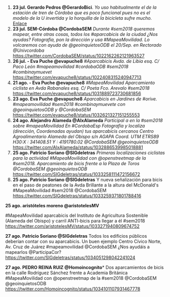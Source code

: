 1. **23 jul. Gerardo Pedros @GerardoBici**. *Yo uso habitualmente el de la estación de tren de Córdoba que es poco funcional pues no es el modelo de la U invertida y la horquilla de la bicicleta sufre mucho.* [Enlace](https://twitter.com/GerardoBici/status/1021311746106101760)
2. **23 jul. SEM-Córdoba @CordobaSEM** *Durante #sem2018 queremos mapear, entre otras cosas, todos los #aparcabicis de la ciudad ¿Nos ayudas? Fotografia, pon la dirección y usa #MapeaMovilidad. Lo volcaremos con ayuda de @geoinquietosODB el 20/Sep. en Rectorado @Univcordoba* https://twitter.com/CordobaSEM/status/1022162262121963527
3. **26 jul. - Eva Puche @evapuche8** *#Aparcabicis Avda. de Libia esq. C/ Paco León #mapeamovilidad #cordobaODB #sem2018 #combinaymuevet* https://twitter.com/evapuche8/status/1022408315240947713
4. **21 ago. - Eva Puche @evapuche8** *#MapeaMovilidad Aparcamiento ciclista en Avda Rabanales esq. C/ Poeta Fco. Arevalo #sem2018* https://twitter.com/evapuche8/status/1031889723730681856
5. **23 ago. Eva Puche @evapuche8** *Aparcabicis en Jardines de #orive. #mapeamovilidad #sem2018 #combinaymuevete con @geoinquietosODB y @CordobaSEM* https://twitter.com/evapuche8/status/1032621327151255553
6. **24 ago. Alejandro Alameda @AlxAlameda** *Participal a en la #sem2018 sobre #mapeaMovilidad En #CordobaEsp Fotografía y localiza (dirección, Coordenadas ayudan) tus aparcabicis cercanos Centro Agroalimentario Alameda del Obispo s/n AGAPA Coord. UTM ETRS89 H30:X : 341408.51 Y : 4191780.02 @CordobaSEM @geoinquietosODB* https://twitter.com/AlxAlameda/status/1032886539985018881
7. **25 ago. Patricio Soriano @SIGdeletras** *Primeras localizaciones ciclistas para la actividad #MapeaMovilidad con @openstreetmap de la #sem2018. Aparcamiento de bicis frente a la Plaza de Toros @CordobaSEM @geoinquietosODB* https://twitter.com/SIGdeletras/status/1033258111472156672
8. **25 ago. Patricio Soriano @SIGdeletras** Y nueva señalización para bicis en el paso de peatones de la Avda Brillante a la altura del McDonald's #MapeaMovilidad #sem2018 @CordobaSEM https://twitter.com/SIGdeletras/status/1033259371801788416


 **25 ago. aristóteles moreno @aristotelesMV**

#MapeaMovilidad aparcabicis del Instituto de Agricultura Sostenible (Alameda del Obispo) y carril ANTI-bicis para llegar a él #sem2018
https://twitter.com/aristotelesMV/status/1033271940809674752



**27 ago. Patricio Soriano @SIGdeletras**
Todos los edificios públicos deberían contar con su aparcabicis. Un buen ejemplo Centro Cívico Norte, Av. Cruz de Juárez #mapeamovilidad @CordobaSEM ¿Nos ayudáis a mapearlos @ParticipaCor?
https://twitter.com/SIGdeletras/status/1034051298042241024

**27 ago. PEDRO REINA RUIZ @Homoincognito***
Dos aparcamientos de bicis en la calle Rodríguez Sánchez frente a Academia Británica #MapeaMovilidad con @openstreetmap de la #sem2018 @CordobaSEM @geoinquietosODB
https://twitter.com/Homoincognito/status/1034101107931467778

